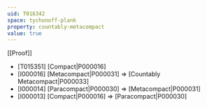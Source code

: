 ```yaml
---
uid: T016342
space: tychonoff-plank
property: countably-metacompact
value: true
---
```

[[Proof]]

* [T015351] [Compact|P000016]
* [I000016] [Metacompact|P000031] => [Countably Metacompact|P000033]
* [I000014] [Paracompact|P000030] => [Metacompact|P000031]
* [I000013] [Compact|P000016] => [Paracompact|P000030]

